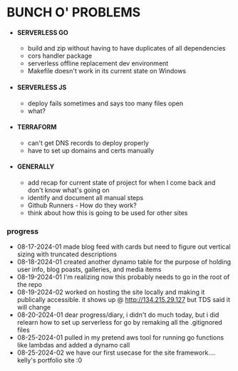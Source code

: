 # BUNCH O' PROBLEMS

- #### SERVERLESS GO

  - build and zip without having to have duplicates of all dependencies 
  - cors handler package
  - serverless offline replacement dev environment
  - Makefile doesn't work in its current state on Windows

- #### SERVERLESS JS

  - deploy fails sometimes and says too many files open
  - what?

- #### TERRAFORM

  - can't get DNS records to deploy properly
  - have to set up domains and certs manually

- #### GENERALLY

  - add recap for current state of project for when I come back and don't know what's going on
  - identify and document all manual steps
  - Github Runners - How do they work?
  - think about how this is going to be used for other sites

### progress

- 08-17-2024-01 made blog feed with cards but need to figure out vertical sizing with truncated descriptions
- 08-18-2024-01 created another dynamo table for the purpose of holding user info, blog poasts, galleries, and media items
- 08-19-2024-01 I'm realizing now this probably needs to go in the root of the repo
- 08-19-2024-02 worked on hosting the site locally and making it publically accessible.
    it shows up @ <http://134.215.29.127> but TDS said it will change
- 08-20-2024-01 dear progress/diary, i didn't do much today, but i did relearn how to set up serverless for go by remaking
    all the .gitignored files
- 08-25-2024-01 pulled in my pretend aws tool for running go functions like lambdas and added a dynamo call
- 08-25-2024-02 we have our first usecase for the site framework.... kelly's portfolio site :0
